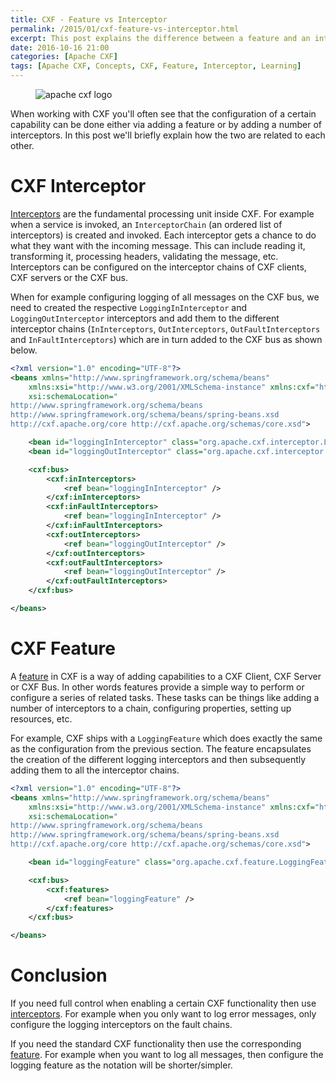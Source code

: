 ```yaml
---
title: CXF - Feature vs Interceptor
permalink: /2015/01/cxf-feature-vs-interceptor.html
excerpt: This post explains the difference between a feature and an interceptor and how they are linked.
date: 2016-10-16 21:00
categories: [Apache CXF]
tags: [Apache CXF, Concepts, CXF, Feature, Interceptor, Learning]
---
```


<figure>
    <img src="{{ site.url }}/assets/images/logos/apache-cxf-logo.png" alt="apache cxf logo">
</figure>

When working with CXF you'll often see that the configuration of a certain capability can be done either via adding a feature or by adding a number of interceptors. In this post we'll briefly explain how the two are related to each other.

# CXF Interceptor

[Interceptors](https://cxf.apache.org/docs/interceptors.html) are the fundamental processing unit inside CXF. For example when a service is invoked, an `InterceptorChain` (an ordered list of interceptors) is created and invoked. Each interceptor gets a chance to do what they want with the incoming message. This can include reading it, transforming it, processing headers, validating the message, etc. Interceptors can be configured on the interceptor chains of CXF clients, CXF servers or the CXF bus.

When for example configuring logging of all messages on the CXF bus, we need to created the respective `LoggingInInterceptor` and `LoggingOutInterceptor` interceptors and add them to the different interceptor chains (`InInterceptors`, `OutInterceptors`, `OutFaultInterceptors` and `InFaultInterceptors`) which are in turn added to the CXF bus as shown below.

``` xml
<?xml version="1.0" encoding="UTF-8"?>
<beans xmlns="http://www.springframework.org/schema/beans"
    xmlns:xsi="http://www.w3.org/2001/XMLSchema-instance" xmlns:cxf="http://cxf.apache.org/core"
    xsi:schemaLocation="
http://www.springframework.org/schema/beans
http://www.springframework.org/schema/beans/spring-beans.xsd
http://cxf.apache.org/core http://cxf.apache.org/schemas/core.xsd">

    <bean id="loggingInInterceptor" class="org.apache.cxf.interceptor.LoggingInInterceptor" />
    <bean id="loggingOutInterceptor" class="org.apache.cxf.interceptor.LoggingOutInterceptor" />

    <cxf:bus>
        <cxf:inInterceptors>
            <ref bean="loggingInInterceptor" />
        </cxf:inInterceptors>
        <cxf:inFaultInterceptors>
            <ref bean="loggingInInterceptor" />
        </cxf:inFaultInterceptors>
        <cxf:outInterceptors>
            <ref bean="loggingOutInterceptor" />
        </cxf:outInterceptors>
        <cxf:outFaultInterceptors>
            <ref bean="loggingOutInterceptor" />
        </cxf:outFaultInterceptors>
    </cxf:bus>

</beans>
```

# CXF Feature

A [feature](https://cxf.apache.org/docs/features.html) in CXF is a way of adding capabilities to a CXF Client, CXF Server or CXF Bus. In other words features provide a simple way to perform or configure a series of related tasks. These tasks can be things like adding a number of interceptors to a chain, configuring properties, setting up resources, etc.

For example, CXF ships with a `LoggingFeature` which does exactly the same as the configuration from the previous section. The feature encapsulates the creation of the different logging interceptors and then subsequently adding them to all the interceptor chains.

``` xml
<?xml version="1.0" encoding="UTF-8"?>
<beans xmlns="http://www.springframework.org/schema/beans"
    xmlns:xsi="http://www.w3.org/2001/XMLSchema-instance" xmlns:cxf="http://cxf.apache.org/core"
    xsi:schemaLocation="
http://www.springframework.org/schema/beans
http://www.springframework.org/schema/beans/spring-beans.xsd
http://cxf.apache.org/core http://cxf.apache.org/schemas/core.xsd">

    <bean id="loggingFeature" class="org.apache.cxf.feature.LoggingFeature" />

    <cxf:bus>
        <cxf:features>
            <ref bean="loggingFeature" />
        </cxf:features>
    </cxf:bus>

</beans>
```

# Conclusion

If you need full control when enabling a certain CXF functionality then use [interceptors](https://cxf.apache.org/docs/interceptors.html). For example when you only want to log error messages, only configure the logging interceptors on the fault chains.

If you need the standard CXF functionality then use the corresponding [feature](https://cxf.apache.org/docs/featureslist.html). For example when you want to log all messages, then configure the logging feature as the notation will be shorter/simpler.